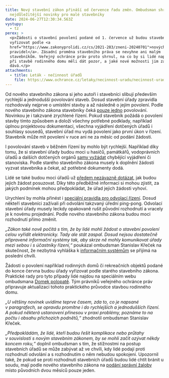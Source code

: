 ```yaml
---
title: Nový stavební zákon přináší od července řadu změn. Ombudsman shrnul
  nejdůležitější novinky pro malé stavebníky
date: 2024-06-27T12:30:34.563Z
vystupy:
  - tz
perex: >
  <p>Žádosti o stavební povolení podané od 1. července už budou stavební úřady
  vyřizovat podle <a
  href="https://www.zakonyprolidi.cz/cs/2021-283/zneni-20240701">nových
  pravidel</a>. Zásadní proměna stavebního práva se nevyhne ani malým
  stavebníkům. Veřejný ochránce práv proto shrnul, na co by si lidé například
  při stavbě rodinného domu měli dát pozor, a jaké nové možnosti jim zákon
  dává.</p>
attachments:
  - title: Leták - nečinnost úřadů
    file: https://www.ochrance.cz/letaky/necinnost-uradu/necinnost-uradu.pdf
---
```

<p>Od nového stavebního zákona si jeho autoři i stavebníci slibují především rychlejší a jednodušší povolování staveb. Dosud stavební úřady zpravidla rozhodovaly nejprve o umístění stavby a až následně o jejím povolení. Podle nového stavebního zákona stavebníky čeká <a href="https://www.zakonyprolidi.cz/cs/2021-283/zneni-20240701#cast6-hlava3">pouze jedno</a> povolování. Novinkou je i takzvané zrychlené řízení. Pokud stavebník požádá o povolení stavby tímto způsobem a doloží všechny potřebné podklady, například úplnou projektovou dokumentaci, všechna vyjádření dotčených úřadů i souhlasy sousedů, stavební úřad mu vydá povolení jako první úkon v&nbsp;řízení. Stavebník může mít povolení v&nbsp;ruce ani ne za měsíc od podání žádosti.</p>

<p>I povolování staveb v&nbsp;běžném řízení by mohlo být rychlejší. Například díky tomu, že si stavební úřady budou moci u hasičů, památkářů, vodoprávních úřadů a dalších dotčených orgánů <a href="https://www.zakonyprolidi.cz/cs/2021-283/zneni-20240701#p184">samy vyžádat</a> chybějící vyjádření či stanoviska. Podle starého stavebního zákona musely k&nbsp;doplnění žádosti vyzvat stavebníka a čekat, až potřebné dokumenty dodá.</p>

<p>Lidé se také budou moci úřadů už <a href="https://www.zakonyprolidi.cz/cs/2021-283/zneni-20240701#cast6-hlava2-dil1">předem nezávazně dotázat</a>, jak budou jejich žádost posuzovat. Díky této předběžné informaci si mohou zjistit, za jakých podmínek mohou předpokládat, že úřad jejich žádosti vyhoví.</p>

<p>Urychlení by mohla přinést i <a href="https://www.zakonyprolidi.cz/cs/2021-283/zneni-20240701#cast6-hlava3-dil7">speciální pravidla pro odvolací řízení</a>. Dosud někteří stavebníci zažívali při odvolání takzvaný úřední ping-pong. Odvolací stavební úřady musely leckdy opakovaně rušit původní rozhodnutí a vracely je k&nbsp;novému projednání. Podle nového stavebního zákona budou moci rozhodnutí přímo změnit.</p>

<p><em>&bdquo;Zákon také nově počítá s&nbsp;tím, že by lidé mohli žádost o stavební povolení celou vyřídit elektronicky. Tady ale stát zaspal. Dosud nejsou dostatečně připravené informační systémy tak, aby skrze ně mohly komunikovat úřady mezi sebou i s&nbsp;účastníky řízení,&ldquo;</em> poukázal ombudsman Stanislav Křeček na skutečnost, že nezbytná vyhláška k&nbsp;<a href="https://www.zakonyprolidi.cz/cs/2021-283/zneni-20240701#cast7">informačním systémům</a> se přijímá na poslední chvíli.</p>

<p>Žádosti o povolení například rodinných domů či rekreačních objektů podané do konce června budou úřady vyřizovat podle starého stavebního zákona. Praktické rady pro tyto případy lidé najdou na speciálním webu ombudsmana <a href="https://domek.ochrance.cz/">Domek polopatě</a>. Tým právníků veřejného ochránce práv připravuje aktualizaci tohoto praktického průvodce stavbou rodinného domu.</p>

<p><em>&bdquo;U většiny novinek uvidíme teprve časem, zda to, co je napsané v&nbsp;paragrafech, se opravdu promítne i do rychlejších a jednodušších řízení. A pokud některá ustanovení přinesou v&nbsp;praxi problémy, poznáme to na počtu i obsahu příchozích podnětů,&ldquo;</em> zhodnotil ombudsman Stanislav Křeček.&nbsp;</p>

<p><em>&bdquo;Předpokládám, že lidé, kteří budou řešit komplikace nebo průtahy v&nbsp;souvislosti s&nbsp;novým stavebním zákonem, by se mohli začít ozývat někdy koncem roku,&ldquo; </em>doplnil ombudsman s&nbsp;tím, že stížnostmi na postup stavebních úřadů se může zabývat až ve chvíli, kdy lidé podají proti rozhodnutí odvolání a s&nbsp;rozhodnutím o něm nebudou spokojeni. Upozornil také, že pokud se proti rozhodnutí stavebních úřadů budou lidé chtít bránit u soudu, mají podle nového stavebního zákona na <a href="https://www.zakonyprolidi.cz/cs/2021-283/zneni-20240701#cast11">podání správní žaloby</a> místo původních dvou měsíců pouze jeden.</p>

